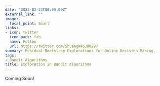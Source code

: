 ```yaml
---
date: "2022-02-23T00:00:00Z"
external_link: ""
image:
  focal_point: Smart
links:
- icon: twitter
  icon_pack: fab
  name: Follow
  url: https://twitter.com/ShuangW46380297
summary: Residual Bootstrap Explorations for Online Decision Making.
tags:
- Bandit Algorithms
title: Exploration in Bandit Algorithms
---
```


Coming Soon!
